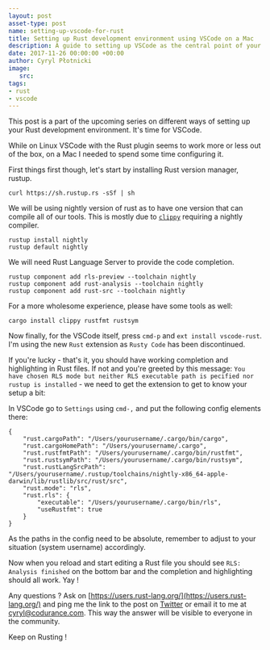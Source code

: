 ```yaml
---
layout: post
asset-type: post
name: setting-up-vscode-for-rust
title: Setting up Rust development environment using VSCode on a Mac
description: A guide to setting up VSCode as the central point of your Rust development experience
date: 2017-11-26 00:00:00 +00:00
author: Cyryl Płotnicki
image:
   src: 
tags:
- rust
- vscode
---
```


This post is a part of the upcoming series on different ways of setting up your Rust development environment. It's time for VSCode.

While on Linux VSCode with the Rust plugin seems to work more or less out of the box, on a Mac I needed to spend some time configuring it.

First things first though, let's start by installing Rust version manager, rustup.

```
curl https://sh.rustup.rs -sSf | sh
```

We will be using nightly version of rust as to have one version that can compile all of our tools. This is mostly due to [`clippy`](https://github.com/rust-lang-nursery/rust-clippy) requiring a nightly compiler.

```
rustup install nightly
rustup default nightly
```

We will need Rust Language Server to provide the code completion.

```
rustup component add rls-preview --toolchain nightly
rustup component add rust-analysis --toolchain nightly
rustup component add rust-src --toolchain nightly
```

For a more wholesome experience, please have some tools as well:

```
cargo install clippy rustfmt rustsym
```

Now finally, for the VSCode itself, press `cmd-p` and `ext install vscode-rust`. I'm using the new `Rust` extension as `Rusty Code` has been discontinued.

If you're lucky - that's it, you should have working completion and highlighting in Rust files.
If not and you're greeted by this message: `You have chosen RLS mode but neither RLS executable path is pecified nor rustup is installed` - we need to get the extension to get to know your setup a bit:

In VSCode go to `Settings` using `cmd-,` and put the following config elements there:

```
{
    "rust.cargoPath": "/Users/yourusername/.cargo/bin/cargo",
    "rust.cargoHomePath": "/Users/yourusername/.cargo",
    "rust.rustfmtPath": "/Users/yourusername/.cargo/bin/rustfmt",
    "rust.rustsymPath": "/Users/yourusername/.cargo/bin/rustsym",
    "rust.rustLangSrcPath": "/Users/yourusername/.rustup/toolchains/nightly-x86_64-apple-darwin/lib/rustlib/src/rust/src",
    "rust.mode": "rls",
    "rust.rls": {
        "executable": "/Users/yourusername/.cargo/bin/rls",
        "useRustfmt": true
    }
}
```
As the paths in the config need to be absolute, remember to adjust to your situation (system username) accordingly.

Now when you reload and start editing a Rust file you should see `RLS: Analysis finished` on the bottom bar and the completion and highlighting should all work. Yay !

Any questions ? Ask on [https://users.rust-lang.org/](https://users.rust-lang.org/) and ping me the link to the post on [Twitter](https://twitter.com/cyplo) or email it to me at [cyryl@codurance.com](mailto:cyryl@codurance.com). This way the answer will be visible to everyone in the community.

Keep on Rusting !